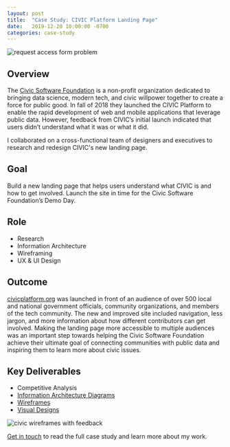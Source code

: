 ```yaml
---
layout: post
title:  "Case Study: CIVIC Platform Landing Page"
date:   2019-12-20 10:00:00 -0700
categories: case-study
---
```

<img src="../../../../img/civic-platform-final.jpg" alt="request access form problem">

## Overview
The [Civic Software Foundation](https://civicsoftwarefoundation.org/) is a non-profit organization dedicated to bringing data science, modern tech, and civic willpower together to create a force for public good. In fall of 2018 they launched the CIVIC Platform to enable the rapid development of web and mobile applications that leverage public data. However, feedback from CIVIC’s initial launch indicated that users didn’t understand what it was or what it did.

I collaborated on a cross-functional team of designers and executives to research and redesign CIVIC's new landing page.

## Goal
Build a new landing page that helps users understand what CIVIC is and how to get involved. Launch the site in time for the Civic Software Foundation’s Demo Day.

## Role
- Research
- Information Architecture
- Wireframing
- UX & UI Design

## Outcome
[civicplatform.org](https://civicplatform.org) was launched in front of an audience of over 500 local and national government officials, community organizations, and members of the tech community. The new and improved site included navigation, less jargon, and more information about how different contributors can get involved. Making the landing page more accessible to multiple audiences was an important step towards helping the Civic Software Foundation achieve their ultimate goal of connecting communities with public data and inspiring them to learn more about civic issues.

## Key Deliverables
- Competitive Analysis
- [Information Architecture Diagrams](https://www.dropbox.com/s/mq39qi9i15dtwgj/CIVIC%20page%20architecture%20--%20final%402x.png?dl=0)
- [Wireframes](https://www.figma.com/file/kqXv8V4euSXvex1Zb6hu02/Civic-Platform-Wireframe?node-id=0%3A1)
- [Visual Designs](https://www.figma.com/file/EJkY22i8TXkjwYquaCPdwm/CIVIC-Landing-Page-V3)

<img src="../../../../img/civic-ideas-feedback.jpg" alt="civic wireframes with feedback">

<a href="mailto:me@noelledaley.com">Get in touch</a> to read the full case study and learn more about my work.
